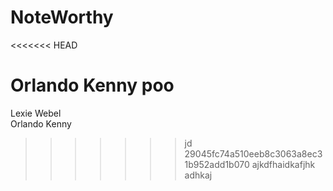 # NoteWorthy
<<<<<<< HEAD

Orlando Kenny
poo
=======
Lexie Webel  
Orlando Kenny
>>>>>>>jd 29045fc74a510eeb8c3063a8ec31b952add1b070
ajkdfhaidkafjhk adhkaj
